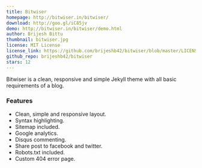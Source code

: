 ```yaml
---
title: Bitwiser
homepage: http://bitwiser.in/bitwiser/
download: http://goo.gl/iC85jv
demo: http://bitwiser.in/bitwiser/demo.html
author: Brijesh Bittu
thumbnail: bitwiser.jpg
license: MIT License
license_link: https://github.com/brijeshb42/bitwiser/blob/master/LICENSE
github_repo: brijeshb42/bitwiser
stars: 12
---
```


Bitwiser is a clean, responsive and simple Jekyll theme with all basic
requirements of a blog.

### Features

* Clean, simple and responsive layout.
* Syntax highlighting.
* Sitemap included.
* Google analytics.
* Disqus commenting.
* Share post to facebook and twitter.
* Robots.txt included.
* Custom 404 error page.
